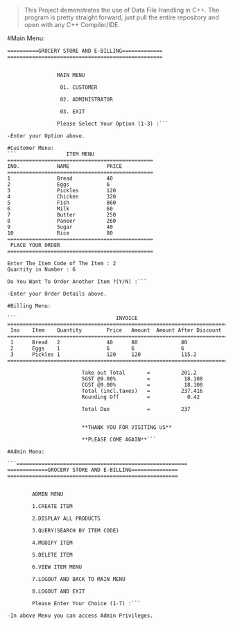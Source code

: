 >This Project demenstrates the use of Data File Handling in C++.
>The program is pretty straight forward, just pull the entire repository and open
with any C++ Compiler/IDE.

#Main Menu:
```==================================================
==========GROCERY STORE AND E-BILLING=============
==================================================


                MAIN MENU

                 01. CUSTOMER

                 02. ADMINISTRATOR

                 03. EXIT

                Please Select Your Option (1-3) :```

-Enter your Option above.

#Customer Menu:
```                ITEM MENU
===============================================
INO.            NAME            PRICE
===============================================
1               Bread           40
2               Eggs            6
3               Pickles         120
4               Chicken         320
5               Fish            860
6               Milk            60
7               Butter          250
8               Paneer          260
9               Sugar           40
10              Rice            80
===============================================
 PLACE YOUR ORDER
===============================================

Enter The Item Code of The Item : 2
Quantity in Number : 6

Do You Want To Order Another Item ?(Y/N) :```

-Enter your Order Details above.

#Billing Menu:

```                                INVOICE
============================================================================
 Ino    Item    Quantity        Price   Amount  Amount After Discount
============================================================================
 1      Bread   2               40      80              80
 2      Eggs    1               6       6               6
 3      Pickles 1               120     120             115.2
============================================================================

                        Take out Total       =          201.2
                        SGST @9.00%          =           18.108
                        CGST @9.00%          =           18.108
                        Total (incl.taxes)   =          237.416
                        Rounding Off         =            0.42

                        Total Due            =          237


                        **THANK YOU FOR VISITING US**

                        **PLEASE COME AGAIN**```

#Admin Menu:

```=======================================================
=============GROCERY STORE AND E-BILLING===============
=======================================================


        ADMIN MENU

        1.CREATE ITEM

        2.DISPLAY ALL PRODUCTS

        3.QUERY(SEARCH BY ITEM CODE)

        4.MODIFY ITEM

        5.DELETE ITEM

        6.VIEW ITEM MENU

        7.LOGOUT AND BACK TO MAIN MENU

        8.LOGOUT AND EXIT

        Please Enter Your Choice (1-7) :```

-In above Menu you can access Admin Privileges.